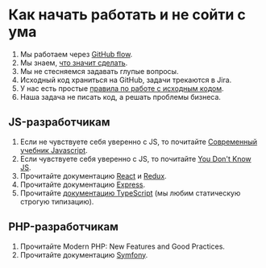 # Как начать работать и не сойти с ума

1. Мы работаем через [GitHub flow](https://guides.github.com/introduction/flow/).
2. Мы знаем, [что значит сделать](https://ksoftware.livejournal.com/202173.html).
3. Мы не стесняемся задавать глупые вопросы.
4. Исходный код храниться на GitHub, задачи трекаются в Jira.
5. У нас есть простые [правила по работе с исходным кодом](/code).
6. Наша задача не писать код, а решать проблемы бизнеса.

## JS-разработчикам
1. Если не чувствуете себя уверенно с JS, то почитайте [Современный учебник Javascript](https://learn.javascript.ru/).
2. Если чувствуете себя уверенно с JS, то почитайте [You Don't Know JS](https://github.com/getify/You-Dont-Know-JS]).
3. Прочитайте документацию [React](https://reactjs.org/) и [Redux](https://redux.js.org/).
4. Прочитайте документацию [Express](http://expressjs.com/).
5. Прочитайте [документацию TypeScript](https://www.typescriptlang.org/docs/home.html) (мы любим статическую строгую типизацию).

## PHP-разработчикам
1. Прочитайте Modern PHP: New Features and Good Practices.
2. Прочитайте документацию [Symfony](https://symfony.com/doc/current).
